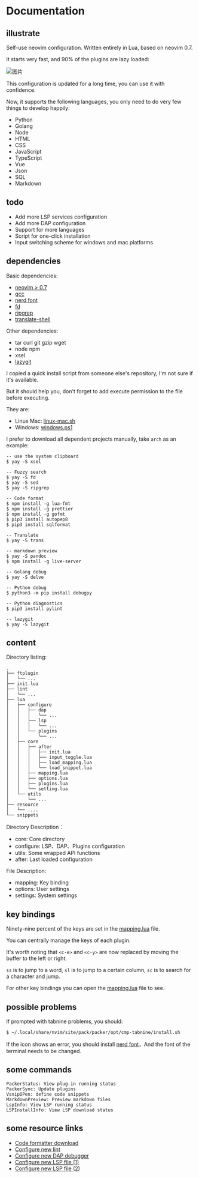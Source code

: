 # Documentation

## illustrate

Self-use neovim configuration. Written entirely in Lua, based on neovim 0.7.

It starts very fast, and 90% of the plugins are lazy loaded:

![图片](https://user-images.githubusercontent.com/81478335/160888684-419daafc-bdcd-48fd-af49-74950ebc0d21.png)

This configuration is updated for a long time, you can use it with confidence.

Now, it supports the following languages, you only need to do very few things to develop happily:

- Python
- Golang
- Node
- HTML
- CSS
- JavaScript
- TypeScript
- Vue
- Json
- SQL
- Markdown

## todo

- Add more LSP services configuration
- Add more DAP configuration
- Support for more languages
- Script for one-click installation
- Input switching scheme for windows and mac platforms

## dependencies

Basic dependencies:

- [neovim > 0.7](https://github.com/neovim/neovim)
- [gcc](https://gcc.gnu.org/)
- [nerd font](https://link.zhihu.com/?target=https%3A//www.nerdfonts.com/)
- [fd](https://link.zhihu.com/?target=https%3A//github.com/sharkdp/fd)
- [ripgrep](https://github.com/BurntSushi/ripgrep)
- [translate-shell](https://github.com/soimort/translate-shell)

Other dependencies:

- tar curl git gzip wget
- node npm
- xsel
- [lazygit](https://github.com/jesseduffield/lazygit)

I copied a quick install script from someone else's repository, I'm not sure if it's available.

But it should help you, don't forget to add execute permission to the file before executing.

They are:

- Linux Mac: [linux-mac.sh](./resource/linux-mac.sh)
- Windows: [windows.ps1](./resource/windows.ps1)

I prefer to download all dependent projects manually, take `arch` as an example:

```
-- use the system clipboard
$ yay -S xsel

-- Fuzzy search
$ yay -S fd
$ yay -S sed
$ yay -S ripgrep

-- Code format
$ npm install -g lua-fmt
$ npm install -g prettier
$ npm install -g gofmt
$ pip3 install autopep8
$ pip3 install sqlformat

-- Translate
$ yay -S trans

-- markdown preview
$ yay -S pandoc
$ npm install -g live-server

-- Golang debug
$ yay -S delve

-- Python debug
$ python3 -m pip install debugpy

-- Python diagnostics
$ pip3 install pylint

-- lazygit
$ yay -S lazygit
```

## content

Directory listing:

```
.
├── ftplugin
│   └── ...
├── init.lua
├── lint
│   └── ...
├── lua
│   ├── configure
│   │   ├── dap
│   │   │   └── ...
│   │   ├── lsp
│   │   │   └── ...
│   │   └── plugins
│   │       └── ...
│   ├── core
│   │   ├── after
│   │   │   ├── init.lua
│   │   │   ├── input_toggle.lua
│   │   │   ├── load_mapping.lua
│   │   │   └── load_snippet.lua
│   │   ├── mapping.lua
│   │   ├── options.lua
│   │   ├── plugins.lua
│   │   └── setting.lua
│   └── utils
│       └── ...
├── resource
│   └── ....
└── snippets
```

Directory Description：

- core: Core directory
- configure: LSP、DAP、Plugins configuration
- utils: Some wrapped API functions
- after: Last loaded configuration

File Description:

- mapping: Key binding
- options: User settings
- settings: System settings

## key bindings

Ninety-nine percent of the keys are set in the [mapping.lua](./lua/core/mapping.lua) file.

You can centrally manage the keys of each plugin.

It's worth noting that `<c-e>` and `<c-y>` are now replaced by moving the buffer to the left or right.

`ss` is to jump to a word, `sl` is to jump to a certain column, `sc` is to search for a character and jump.

For other key bindings you can open the [mapping.lua](./lua/core/mapping.lua) file to see.

## possible problems

If prompted with tabnine problems, you should:

```
$ ~/.local/share/nvim/site/pack/packer/opt/cmp-tabnine/install.sh
```

If the icon shows an error, you should install [nerd font](https://link.zhihu.com/?target=https%3A//www.nerdfonts.com/)，And the font of the terminal needs to be changed.

## some commands

```
PackerStatus: View plug-in running status
PackerSync: Update plugins
VsnipOPen: define code snippets
MarkdownPreview: Preview markdown files
LspInfo: View LSP running status
LSPInstallInfo: View LSP download status
```

## some resource links

- [Code formatter download](https://github.com/sbdchd/neoformat#supported-filetypes)
- [Configure new lint](https://github.com/mfussenegger/nvim-lint)
- [Configure new DAP debugger](https://github.com/mfussenegger/nvim-dap/wiki/Debug-Adapter-installation)
- [Configure new LSP file (1)](https://github.com/williamboman/nvim-lsp-installer#available-lsps)
- [Configure new LSP file (2)](https://github.com/neovim/nvim-lspconfig/blob/master/doc/server_configurations.md)
